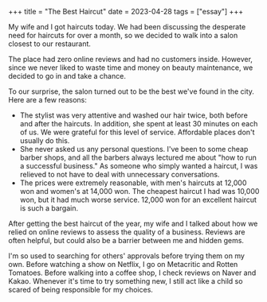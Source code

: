 +++
title = "The Best Haircut"
date = 2023-04-28
tags = ["essay"]
+++

My wife and I got haircuts today. We had been discussing the desperate need for haircuts for over a month, so we decided to walk into a salon closest to our restaurant.

The place had zero online reviews and had no customers inside. However, since we never liked to waste time and money on beauty maintenance, we decided to go in and take a chance.

To our surprise, the salon turned out to be the best we've found in the city. Here are a few reasons:

* The stylist was very attentive and washed our hair twice, both before and after the haircuts. In addition, she spent at least 30 minutes on each of us. We were grateful for this level of service. Affordable places don't usually do this.
* She never asked us any personal questions. I've been to some cheap barber shops, and all the barbers always lectured me about "how to run a successful business." As someone who simply wanted a haircut, I was relieved to not have to deal with unnecessary conversations.
* The prices were extremely reasonable, with men's haircuts at 12,000 won and women's at 14,000 won. The cheapest haircut I had was 10,000 won, but it had much worse service. 12,000 won for an excellent haircut is such a bargain.

After getting the best haircut of the year, my wife and I talked about how we relied on online reviews to assess the quality of a business. Reviews are often helpful, but could also be a barrier between me and hidden gems.

I'm so used to searching for others' approvals before trying them on my own. Before watching a show on Netflix, I go on Metacritic and Rotten Tomatoes. Before walking into a coffee shop, I check reviews on Naver and Kakao. Whenever it's time to try something new, I still act like a child so scared of being responsible for my choices.